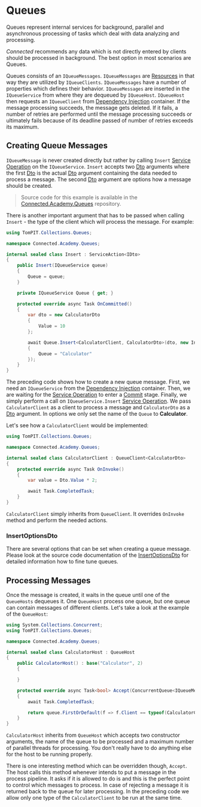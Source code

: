 # Queues

Queues represent internal services for background, parallel and asynchronous processing of tasks which deal with data analyzing and processing.

*Connected* recommends any data which is not directly entered by clients should be processed in background. The best option in most scenarios are Queues.

Queues consists of an ```IQueueMessages```. ```IQueueMessages``` are [Resources](../Artifacts/Resources.md) in that way they are utilized by ```IQueueClients```. ```IQueueMessages``` have a number of properties which defines their behavior. ```IQueueMessages``` are inserted in the ```IQueueService``` from where they are dequeued by ```IQueueHost```. ```IQueueHost``` then requests an ```IQueueClient``` from [Dependency Injection](../DependencyInjection/README.md) container. If the message processing succeeds, the message gets deleted. If it fails, a number of retries are performed until the message processing succeeds or ultimately fails because of its deadline passed of number of retries exceeds its maximum.

## Creating Queue Messages

```IQueueMessage``` is never created directly but rather by calling ```Insert``` [Service Operation](../Services/Operations.md) on the ```IQueueService```. ```Insert``` accepts two [Dto](../Services/Dto.md) arguments where the first [Dto](../Services/Dto.md) is the actual [Dto](../Services/Dto.md) argument containing the data needed to process a message. The second [Dto](../Services/Dto.md) argument are options how a message should be created.

> Source code for this example is available in the [Connected.Academy.Queues](https://connected.tompit.com/repositories?folder=Repositories%252FConnected%2520Academy&document=825&type=Repository) repository.

There is another important argument that has to be passed when calling ```Insert``` - the type of the client which will process the message. For example:

```csharp
using TomPIT.Collections.Queues;

namespace Connected.Academy.Queues;

internal sealed class Insert : ServiceAction<IDto>
{
	public Insert(IQueueService queue)
	{
		Queue = queue;
	}

	private IQueueService Queue { get; }

	protected override async Task OnCommitted()
	{
		var dto = new CalculatorDto
		{
			Value = 10
		};

		await Queue.Insert<CalculatorClient, CalculatorDto>(dto, new InsertOptionsDto
		{
			Queue = "Calculator"
		});
	}
}
```
The preceding code shows how to create a new queue message. First, we need an ```IQueueService``` from the [Dependency Injection](../DependencyInjection/README.md) container. Then, we are waiting for the [Service Operation](../Services/Operations.md) to enter a [Commit](../Services/Operations.md#commit) stage. Finally, we simply perform a call on ```IQueueService.Insert``` [Service Operation](../Services/Operations.md). We pass ```CalculatorClient``` as a client to process a message and ```CalculatorDto``` as a [Dto](../Services/Dto.md) argument. In options we only set the name of the ```Queue``` to **Calculator**.

Let's see how a ```CalculatorClient``` would be implemented:

```csharp
using TomPIT.Collections.Queues;

namespace Connected.Academy.Queues;

internal sealed class CalculatorClient : QueueClient<CalculatorDto>
{
	protected override async Task OnInvoke()
	{
		var value = Dto.Value * 2;

		await Task.CompletedTask;
	}
}
```

```CalculatorClient``` simply inherits from ```QueueClient```. It overrides ```OnInvoke``` method and perform the needed actions.

### InsertOptionsDto

There are several options that can be set when creating a queue message. Please look at the source code documentation of the [InsertOptionsDto](https://connected.tompit.com/repositories?folder=Repositories%252FTom%2520PIT&document=102&type=Repository) for detailed information how to fine tune queues.

## Processing Messages

Once the message is created, it waits in the queue until one of the ```QueueHosts``` dequeues it. One ```QueueHost``` process one queue, but one queue can contain messages of different clients. Let's take a look at the example of the ```QueueHost```:

```csharp
using System.Collections.Concurrent;
using TomPIT.Collections.Queues;

namespace Connected.Academy.Queues;

internal sealed class CalculatorHost : QueueHost
{
	public CalculatorHost() : base("Calculator", 2)
	{

	}

	protected override async Task<bool> Accept(ConcurrentQueue<IQueueMessage> queue, IQueueMessage message)
	{
		await Task.CompletedTask;

		return queue.FirstOrDefault(f => f.Client == typeof(CalculatorClient)) == null;
	}
}
```
```CalculatorHost``` inherits from ```QueueHost``` which accepts two constructor arguments, the name of the queue to be processed and a maximum number of parallel threads for processing. You don't really have to do anything else for the host to be running properly.

There is one interesting method which can be overridden though, ```Accept```. The host calls this method whenever intends to put a message in the process pipeline. It asks if it is allowed to do is and this is the perfect point to control which messages to process. In case of rejecting a message it is returned back to the queue for later processing. In the preceding code we allow only one type of the ```CalculatorClient``` to be run at the same time.